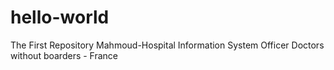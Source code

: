# hello-world
The First Repository
Mahmoud-Hospital Information System Officer
Doctors without boarders - France
